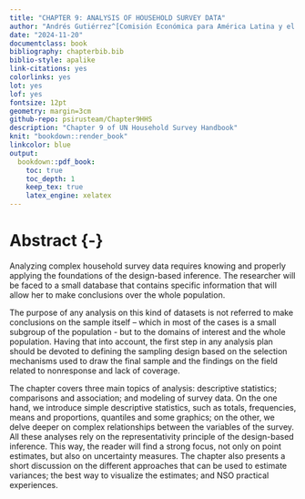 ```yaml
---
title: "CHAPTER 9: ANALYSIS OF HOUSEHOLD SURVEY DATA"
author: "Andrés Gutiérrez^[Comisión Económica para América Latina y el Caribe (CEPAL) -  andres.gutierrez@cepal.org], Pedro Luis do Nascimento Silva^[SCIENCE, pedronsilva@gmail.com]"
date: "2024-11-20"
documentclass: book
bibliography: chapterbib.bib
biblio-style: apalike
link-citations: yes
colorlinks: yes
lot: yes
lof: yes
fontsize: 12pt
geometry: margin=3cm
github-repo: psirusteam/Chapter9HHS
description: "Chapter 9 of UN Household Survey Handbook"
knit: "bookdown::render_book"
linkcolor: blue
output: 
  bookdown::pdf_book:
    toc: true
    toc_depth: 1
    keep_tex: true
    latex_engine: xelatex
---
```





# Abstract {-}

Analyzing complex household survey data requires knowing and properly applying the foundations of the design-based inference. The researcher will be faced to a small database that contains specific information that will allow her to make conclusions over the whole population. 

The purpose of any analysis on this kind of datasets is not referred to make conclusions on the sample itself – which in most of the cases is a small subgroup of the population - but to the domains of interest and the whole population. Having that into account, the first step in any analysis plan should be devoted to defining the sampling design based on the selection mechanisms used to draw the final sample and the findings on the field related to nonresponse and lack of coverage. 

The chapter covers three main topics of analysis: descriptive statistics; comparisons and association; and modeling of survey data. On the one hand, we introduce simple descriptive statistics, such as totals, frequencies, means and proportions, quantiles and some graphics; on the other, we delve deeper on complex relationships between the variables of the survey. All these analyses rely on the representativity principle of the design-based inference. This way, the reader will find a strong focus, not only on point estimates, but also on uncertainty measures. The chapter also presents a short discussion on the different approaches that can be used to estimate variances; the best way to visualize the estimates; and NSO practical experiences.
